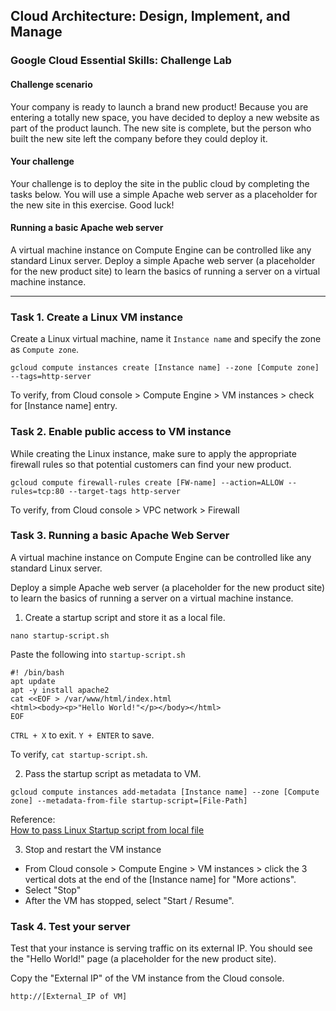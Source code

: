 ## Cloud Architecture: Design, Implement, and Manage
### Google Cloud Essential Skills: Challenge Lab

#### Challenge scenario
Your company is ready to launch a brand new product! Because you are entering a totally new space, you have decided to deploy a new website as part of the product launch. The new site is complete, but the person who built the new site left the company before they could deploy it.

#### Your challenge
Your challenge is to deploy the site in the public cloud by completing the tasks below. You will use a simple Apache web server as a placeholder for the new site in this exercise. Good luck!

#### Running a basic Apache web server
A virtual machine instance on Compute Engine can be controlled like any standard Linux server. Deploy a simple Apache web server (a placeholder for the new product site) to learn the basics of running a server on a virtual machine instance.

<hr>

### Task 1. Create a Linux VM instance
Create a Linux virtual machine, name it `Instance name` and specify the zone as `Compute zone`.

```
gcloud compute instances create [Instance name] --zone [Compute zone] --tags=http-server
```
To verify, from Cloud console > Compute Engine > VM instances > check for [Instance name] entry.

### Task 2. Enable public access to VM instance
While creating the Linux instance, make sure to apply the appropriate firewall rules so that potential customers can find your new product.

```
gcloud compute firewall-rules create [FW-name] --action=ALLOW --rules=tcp:80 --target-tags http-server
```
To verify, from Cloud console > VPC network > Firewall


### Task 3. Running a basic Apache Web Server
A virtual machine instance on Compute Engine can be controlled like any standard Linux server.

Deploy a simple Apache web server (a placeholder for the new product site) to learn the basics of running a server on a virtual machine instance.

1. Create a startup script and store it as a local file. 
```
nano startup-script.sh
```
Paste the following into `startup-script.sh`
```
#! /bin/bash
apt update
apt -y install apache2
cat <<EOF > /var/www/html/index.html
<html><body><p>"Hello World!"</p></body></html>
EOF
```
`CTRL + X` to exit. `Y + ENTER` to save.

To verify, `cat startup-script.sh`.

2. Pass the startup script as metadata to VM.
```
gcloud compute instances add-metadata [Instance name] --zone [Compute zone] --metadata-from-file startup-script=[File-Path]
```

Reference:  
[How to pass Linux Startup script from local file](https://cloud.google.com/compute/docs/instances/startup-scripts/linux#passing-local)  

3. Stop and restart the VM instance
- From Cloud console > Compute Engine > VM instances > click the 3 vertical dots at the end of the [Instance name] for "More actions".
- Select "Stop"
- After the VM has stopped, select "Start / Resume".

### Task 4. Test your server
Test that your instance is serving traffic on its external IP.
You should see the "Hello World!" page (a placeholder for the new product site).

Copy the "External IP" of the VM instance from the Cloud console.
```
http://[External_IP of VM]
```